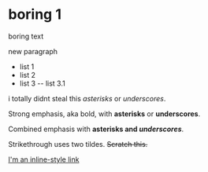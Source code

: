 # boring 1

boring text

new paragraph

- list 1
- list 2
- list 3
-- list 3.1

i totally didnt steal this *asterisks* or _underscores_.

Strong emphasis, aka bold, with **asterisks** or __underscores__.

Combined emphasis with **asterisks and _underscores_**.

Strikethrough uses two tildes. ~~Scratch this.~~

[I'm an inline-style link](https://www.google.com)


